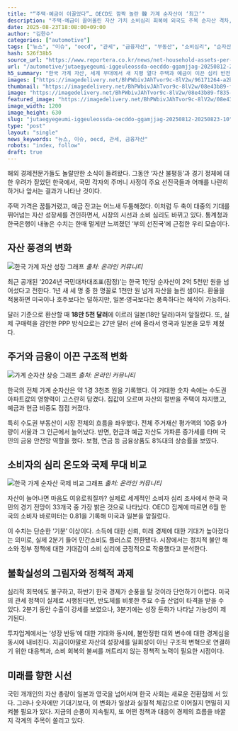 ```yaml
---
title: "“주택·예금이 이끌었다”… OECD도 깜짝 놀란 韓 가계 순자산이 ‘최고’"
description: "주택·예금이 끌어올린 자산 가치 소비심리 회복에 외국도 주목 순자산 격차, 심리마저 바꿨다 ..."
date: 2025-08-23T18:08:00+09:00
author: "김한수"
categories: ["automotive"]
tags: ["뉴스", "이슈", "oecd", "관세", "금융자산", "부동산", "소비심리", "순자산", "통계청", "한국은행", "격차심리전환", "자산리밸런싱시대"]
hash: 526f38b5
source_url: "https://www.reportera.co.kr/news/net-household-assets-per-person-252-51-million-won/"
url: "/automotive/jutaegyegeumi-iggeuleossda-oecddo-ggamjjag-20250812-20250823-10/"
h5_summary: "한국 가계 자산, 세계 무대에서 새 지평 열다 주택과 예금이 이끈 심리 반전, 경제 흐름은 어디로"
images: ["https://imagedelivery.net/BhPWbivJAhTvor9c-8lV2w/96171264-a2b6-4ae4-3403-bd3269bdad00/public", "https://imagedelivery.net/BhPWbivJAhTvor9c-8lV2w/07aed960-2afb-4101-dbfb-7aa14ed95500/public", "https://imagedelivery.net/BhPWbivJAhTvor9c-8lV2w/afd01c1d-c89d-4b56-434a-a7049794d900/public", "https://imagedelivery.net/BhPWbivJAhTvor9c-8lV2w/08e43b89-f835-4b74-b15e-cd65e385d900/public"]
thumbnail: "https://imagedelivery.net/BhPWbivJAhTvor9c-8lV2w/08e43b89-f835-4b74-b15e-cd65e385d900/public"
image: "https://imagedelivery.net/BhPWbivJAhTvor9c-8lV2w/08e43b89-f835-4b74-b15e-cd65e385d900/public"
featured_image: "https://imagedelivery.net/BhPWbivJAhTvor9c-8lV2w/08e43b89-f835-4b74-b15e-cd65e385d900/public"
image_width: 1200
image_height: 630
slug: "jutaegyegeumi-iggeuleossda-oecddo-ggamjjag-20250812-20250823-10"
type: "post"
layout: "single"
news_keywords: "뉴스, 이슈, oecd, 관세, 금융자산"
robots: "index, follow"
draft: true
---
```


해외 경제전문가들도 놀랄만한 소식이 들려왔다. 그동안 ‘자산 불평등’과 경기 정체에 대한 우려가 짙었던 한국에서, 국민 각자의 주머니 사정이 주요 선진국들과 어깨를 나란히 하거나 앞서는 결과가 나타난 것이다.

주택 가격은 꿈틀거렸고, 예금 잔고는 어느새 두툼해졌다. 이처럼 두 축이 대중의 기대를 뛰어넘는 자산 성장세를 견인하면서, 시장의 시선과 소비 심리도 바뀌고 있다. 통계청과 한국은행이 내놓은 수치는 한때 멀게만 느껴졌던 ‘부의 선진국’에 근접한 우리 모습이다.

## 자산 풍경의 변화

![한국 가계 자산 성장 그래프](https://imagedelivery.net/BhPWbivJAhTvor9c-8lV2w/afd01c1d-c89d-4b56-434a-a7049794d900/public)
*출처: 온라인 커뮤니티*


최근 공개된 ‘2024년 국민대차대조표(잠정)’는 한국 1인당 순자산이 2억 5천만 원을 넘어섰다고 전한다. 1년 새 세 명 중 한 명꼴로 1천만 원 넘게 자산을 늘린 셈이다. 환율을 적용하면 미국이나 호주보다는 덜하지만, 일본·영국보다는 풍족하다는 해석이 가능하다.

달러 기준으로 환산할 때 **18만 5천 달러**에 이르러 일본(18만 달러)마저 앞질렀다. 또, 실제 구매력을 감안한 PPP 방식으로는 27만 달러 선에 올라서 영국과 일본을 모두 제쳤다.

## 주거와 금융이 이끈 구조적 변화

![가계 순자산 상승 그래프](https://imagedelivery.net/BhPWbivJAhTvor9c-8lV2w/07aed960-2afb-4101-dbfb-7aa14ed95500/public)
*출처: 온라인 커뮤니티*


한국의 전체 가계 순자산은 약 1경 3천조 원을 기록했다. 이 거대한 숫자 속에는 수도권 아파트값의 영향력이 고스란히 담겼다. 집값이 오르며 자산의 절반을 주택이 차지했고, 예금과 현금 비중도 점점 커졌다.

특히 수도권 부동산이 시장 전체의 흐름을 좌우했다. 전체 주거재산 평가액의 10중 9가량이 서울과 그 인근에서 늘어났다. 반면, 현금과 예금 자산도 가파른 증가세를 타며 국민의 금융 안전망 역할을 했다. 보험, 연금 등 금융상품도 8%대의 상승률을 보였다.

## 소비자의 심리 온도와 국제 무대 비교

![한국 가계 순자산 국제 비교 그래프](https://imagedelivery.net/BhPWbivJAhTvor9c-8lV2w/96171264-a2b6-4ae4-3403-bd3269bdad00/public)
*출처: 온라인 커뮤니티*


자산이 늘어나면 마음도 여유로워질까? 실제로 세계적인 소비자 심리 조사에서 한국 국민의 경기 전망이 33개국 중 가장 밝은 것으로 나타났다. OECD 집계에 따르면 6월 한국의 소비자 바로미터는 0.81을 기록해 미국과 일본을 앞질렀다.

이 수치는 단순한 ‘기분’ 이상이다. 소득에 대한 신뢰, 미래 경제에 대한 기대가 높아졌다는 의미로, 실제 2분기 들어 민간소비도 플러스로 전환됐다. 시장에서는 정치적 불안 해소와 정부 정책에 대한 기대감이 소비 심리에 긍정적으로 작용했다고 분석한다.

## 불확실성의 그림자와 정책적 과제

심리적 회복에도 불구하고, 하반기 한국 경제가 순풍을 탈 것이라 단언하기 어렵다. 미국의 관세 정책이 실제로 시행된다면, 반도체를 비롯한 주요 수출 산업이 타격을 받을 수 있다. 2분기 동안 수출이 강세를 보였으나, 3분기에는 성장 둔화가 나타날 가능성이 제기된다.

투자업계에서는 ‘성장 반등’에 대한 기대와 동시에, 불안정한 대외 변수에 대한 경계심을 동시에 내비친다. 지금이야말로 자산의 성장세를 일회성이 아닌 구조적 변혁으로 연결하기 위한 대응책과, 소비 회복의 불씨를 꺼트리지 않는 정책적 노력이 필요한 시점이다.

## 미래를 향한 시선

국민 개개인의 자산 총량이 일본과 영국을 넘어서며 한국 사회는 새로운 전환점에 서 있다. 그러나 숫자에만 기대기보다, 이 변화가 일상과 실질적 체감으로 이어질지 면밀히 지켜볼 필요가 있다. 지금의 순풍이 지속될지, 또 어떤 정책과 대응이 경제의 흐름을 바꿀지 각계의 주목이 쏠리고 있다.
